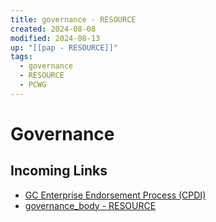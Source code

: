 ```yaml
---
title: governance - RESOURCE
created: 2024-08-08
modified: 2024-08-13
up: "[[pap - RESOURCE]]"
tags:
  - governance
  - RESOURCE
  - PCWG
---
```

# Governance
## Incoming Links
- [GC Enterprise Endorsement Process (CPDI)](./GC%20Enterprise%20Endorsement%20Process%20(CPDI).md)
- [governance_body - RESOURCE](./governance_body%20-%20RESOURCE.md)

